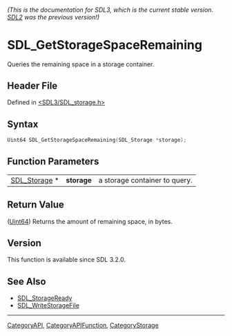 ###### (This is the documentation for SDL3, which is the current stable version. [SDL2](https://wiki.libsdl.org/SDL2/) was the previous version!)
# SDL_GetStorageSpaceRemaining

Queries the remaining space in a storage container.

## Header File

Defined in [<SDL3/SDL_storage.h>](https://github.com/libsdl-org/SDL/blob/main/include/SDL3/SDL_storage.h)

## Syntax

```c
Uint64 SDL_GetStorageSpaceRemaining(SDL_Storage *storage);
```

## Function Parameters

|                              |             |                               |
| ---------------------------- | ----------- | ----------------------------- |
| [SDL_Storage](SDL_Storage) * | **storage** | a storage container to query. |

## Return Value

([Uint64](Uint64)) Returns the amount of remaining space, in bytes.

## Version

This function is available since SDL 3.2.0.

## See Also

- [SDL_StorageReady](SDL_StorageReady)
- [SDL_WriteStorageFile](SDL_WriteStorageFile)

----
[CategoryAPI](CategoryAPI), [CategoryAPIFunction](CategoryAPIFunction), [CategoryStorage](CategoryStorage)

